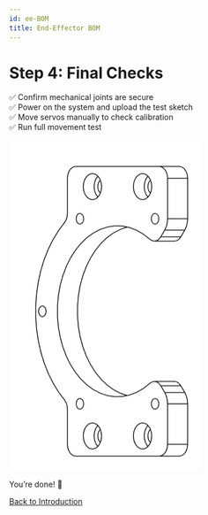```yaml
---
id: ee-BOM
title: End-Effector BOM
---
```


# Step 4: Final Checks

✅ Confirm mechanical joints are secure  
✅ Power on the system and upload the test sketch  
✅ Move servos manually to check calibration  
✅ Run full movement test  

![Completed Arm](/img/BOM/J1_A.png)

You’re done! 🎉

[Back to Introduction](./intro)
